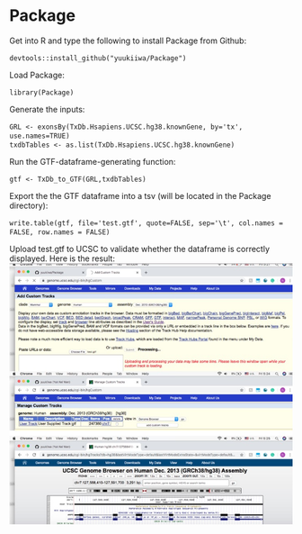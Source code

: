 # Package
Get into R and type the following to install Package from Github:
```
devtools::install_github("yuukiiwa/Package")
```
Load Package:
```
library(Package)
```
Generate the inputs:
```
GRL <- exonsBy(TxDb.Hsapiens.UCSC.hg38.knownGene, by='tx', use.names=TRUE)
txdbTables <- as.list(TxDb.Hsapiens.UCSC.hg38.knownGene)
```
Run the GTF-dataframe-generating function:
```
gtf <- TxDb_to_GTF(GRL,txdbTables)
```
Export the the GTF dataframe into a tsv (will be located in the Package directory):
```
write.table(gtf, file='test.gtf', quote=FALSE, sep='\t', col.names = FALSE, row.names = FALSE)
```
Upload test.gtf to UCSC to validate whether the dataframe is correctly displayed. Here is the result:
![Image](UCSC_compatible.png)
